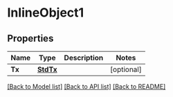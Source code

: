 # InlineObject1

## Properties

Name | Type | Description | Notes
------------ | ------------- | ------------- | -------------
**Tx** | [**StdTx**](StdTx.md) |  | [optional] 

[[Back to Model list]](../README.md#documentation-for-models) [[Back to API list]](../README.md#documentation-for-api-endpoints) [[Back to README]](../README.md)


